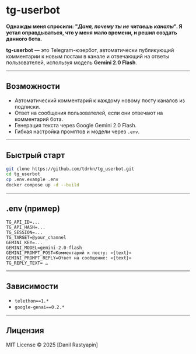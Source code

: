 # tg-userbot


**Однажды меня спросили: "_Даня, почему ты не читаешь каналы_". Я устал оправдываться, что у меня мало времени, и решил создать данного бота.** 


**tg-userbot** — это Telegram-юзербот, автоматически публикующий комментарии к новым постам в канале и отвечающий на ответы пользователей, используя модель **Gemini 2.0 Flash**.

---

## Возможности

- Автоматический комментарий к каждому новому посту каналов из подписки.
- Ответ на сообщения пользователей, если они отвечают на комментарий бота.
- Генерация текста через Google Gemini 2.0 Flash.
- Гибкая настройка промптов и модели через `.env`.

---

## Быстрый старт

```bash
git clone https://github.com/tdrkn/tg_userbot.git
cd tg_userbot
cp .env.example .env 
docker compose up -d --build
```

---

## .env (пример)

```env
TG_API_ID=...
TG_API_HASH=...
TG_SESSION=...
TG_TARGET=@your_channel
GEMINI_KEY=...
GEMINI_MODEL=gemini-2.0-flash
GEMINI_PROMPT_POST=Комментарий к посту: «{text}»
GEMINI_PROMPT_REPLY=Ответ на сообщение: «{text}»
TG_REPLY_TEXT= …
```

---

## Зависимости

- `telethon==1.*`
- `google-genai==0.2.*`

---

## Лицензия

MIT License © 2025 [Danil Rastyapin]
